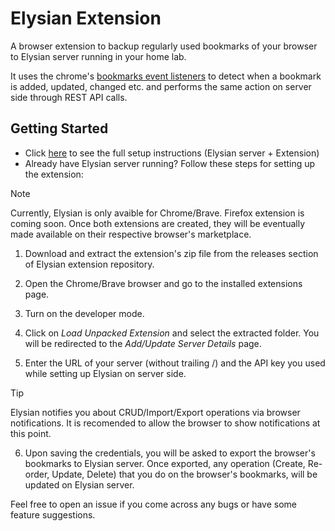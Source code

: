 # Elysian Extension
A browser extension to backup regularly used bookmarks of your browser to Elysian server running in your home lab.

It uses the chrome's [bookmarks event listeners](https://developer.chrome.com/docs/extensions/reference/api/bookmarks#event) to detect when a bookmark is added, updated, changed etc. and performs the same action on server side through REST API calls.

## Getting Started
- Click [here]() to see the full setup instructions (Elysian server + Extension)
- Already have Elysian server running? Follow these steps for setting up the extension:
> [!NOTE]
> Currently, Elysian is only avaible for Chrome/Brave. Firefox extension is coming soon. Once both extensions are created, they will be eventually made available on their respective browser's marketplace.
1. Download and extract the extension's zip file from the releases section of Elysian extension repository.

2. Open the Chrome/Brave browser and go to the installed extensions page.
3. Turn on the developer mode.
4. Click on _Load Unpacked Extension_ and select the extracted folder. You will be redirected to the _Add/Update Server Details_ page.
5. Enter the URL of your server (without trailing /) and the API key you used while setting up Elysian on server side.
> [!TIP]
> Elysian notifies you about CRUD/Import/Export operations via browser notifications. It is recomended to allow the browser to show notifications at this point.
6. Upon saving the credentials, you will be asked to export the browser's bookmarks to Elysian server. Once exported, any operation (Create, Re-order, Update, Delete) that you do on the browser's bookmarks, will be updated on Elysian server.

Feel free to open an issue if you come across any bugs or have some feature suggestions.